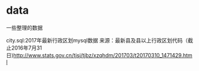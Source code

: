 # data
一些整理的数据

city.sql:2017年最新行政区划mysql数据 来源：最新县及县以上行政区划代码（截止2016年7月31日)http://www.stats.gov.cn/tjsj/tjbz/xzqhdm/201703/t20170310_1471429.html
